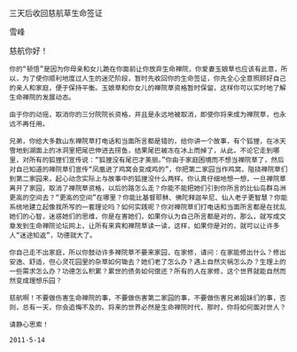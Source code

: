 三天后收回慈航草生命签证

雪峰


慈航你好！

    你的“顿悟”是因为你母亲和女儿跪在你面前让你放弃生命禅院，你爱妻玉娘草也应该有此意，所以，为了使你顺利地度过人生的迷茫阶段，暂时先收回你的生命签证，你先全心全意照顾好自己的亲人和家庭，便于保持平衡。玉娘草和你女儿的禅院草资格暂时保留，这样你可以实时地了解生命禅院的发展动态。

    由于你的动摇，取消你的三分院院长资格，并且是永远地被取消，即使你将来成为禅院草，也永远不再任用。

    兄弟，你给大多数山东禅院草打电话和当面所言都是错的，给你讲一个故事，有个狐狸，在冰天雪地到湖面上的冰洞里把尾巴伸进去捞鱼，结果尾巴被冻在冰上而掉了，从此，不论它走到哪里，对所有的狐狸们宣传说：“狐狸没有尾巴才美丽。”你由于家庭困境而不想当禅院草了，然后对自己知道的禅院草们宣传“凤凰进了鸡窝会变成鸡的”，你把第二家园当作鸡窝，阻挠禅院草们到第二家园来，起心动念实际上与故事中的狐狸没什么两样。你认真仔细地想一想，一旦禅院草离开了家园，取消了禅院草资格，以后的路怎么走？你能不能把她们引到你所言的比仙岛群岛洲更高的空间去？“更高的空间”在哪里？你能比基督耶稣、佛陀释迦牟尼、仙人老子更智慧？你能系统地建立起像我所写的一套理论吗？如何实践呢？你对禅院草们打电话和当面所言都是在扰乱她们的心智，迷惑她们的思维，你是在害她们，如果你认为自己所言都是对的，那么，就写成文章发到生命禅院论坛网上，让所有来宾和禅院草读一读，这样，如果你是对的，就可以让许多人“迷途知返”，功德就大了。

    你自己走不出家庭，所以你鼓动许多禅院草不要来家园，在家修，请问：在家能修出什么？修出安逸、舒适，但心灵花园里的杂草如何锄去？她们老了怎么办？遇上自然灾祸怎么办？生理上的一些需求怎么办？功德怎么积累？累世的债务如何偿还？所有的人在家修，这个世界就能自然而然变成理想乐园？

    慈航啊！不要做伤害生命禅院的事，不要做伤害第二家园的事，不要做伤害兄弟姐妹们的事，否则，总有一天，你会追悔不及的。将来的世界必然是生命禅院时代，那时，你将如何面对世人？

    请静心思索！

    2011-5-14



